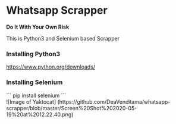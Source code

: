 <h1>Whatsapp Scrapper</h1>
<strong>Do It With Your Own Risk</strong>

This is Python3 and Selenium based Scrapper
<br>
<h3>Installing Python3</h3>
<a href="https://www.python.org/downloads/">https://www.python.org/downloads/</a><br>
<h3>Installing Selenium</h3>
```
pip install selenium
```
<br>
![Image of Yaktocat]
(https://github.com/DeaVenditama/whatsapp-scrapper/blob/master/Screen%20Shot%202020-05-19%20at%2012.22.40.png)

